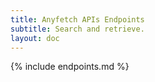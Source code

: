 ```yaml
---
title: Anyfetch APIs Endpoints
subtitle: Search and retrieve.
layout: doc
---
```


{% include endpoints.md %}
